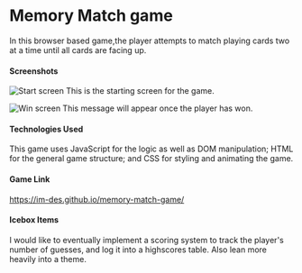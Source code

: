  Memory Match game
 =============

 In this browser based game,the player attempts to match playing cards two at a time until all cards are facing up.
#### Screenshots
 ![Start screen](https://your-image-link.jpg)
 This is the starting screen for the game.
 
 ![Win screen](https://imgur.com/a/LID2nYu)
This message will appear once the player has won.

#### Technologies Used
This game uses JavaScript for the logic as well as DOM manipulation; HTML for the general game structure; and CSS for styling and animating the game.

#### Game Link

https://im-des.github.io/memory-match-game/

#### Icebox Items
I would like to eventually implement a scoring system to track the player's number of guesses, and log it into a highscores table. Also lean more heavily into a theme.
